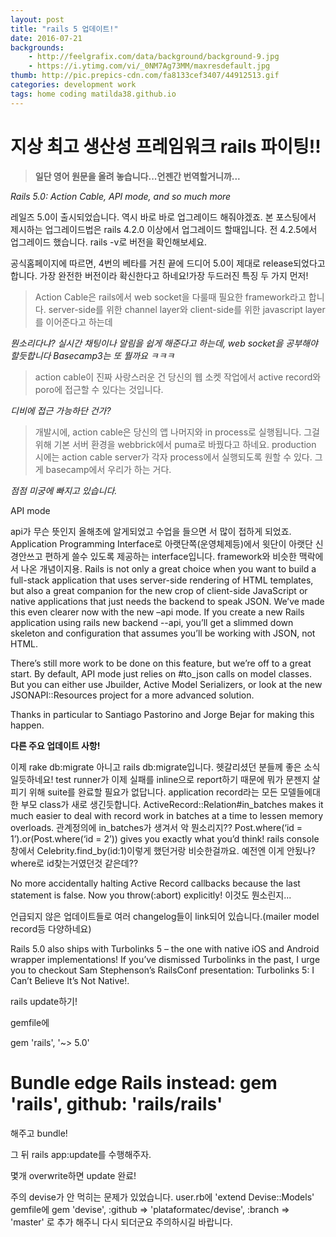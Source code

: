 ```yaml
---
layout: post
title: "rails 5 업데이트!"
date: 2016-07-21
backgrounds:
    - http://feelgrafix.com/data/background/background-9.jpg
    - https://i.ytimg.com/vi/_0NM7Ag73MM/maxresdefault.jpg
thumb: http://pic.prepics-cdn.com/fa8133cef3407/44912513.gif
categories: development work
tags: home coding matilda38.github.io
---
```


# 지상 최고 생산성 프레임워크 rails 파이팅!!

>**일단 영어 원문을 올려 놓습니다...언젠간 번역할거니까...**

*Rails 5.0: Action Cable, API mode, and so much more*

레일즈 5.0이 출시되었습니다. 역시 바로 바로 업그레이드 해줘야겠죠. 본 포스팅에서 제시하는 업그레이드법은 rails 4.2.0 이상에서 업그레이드 할때입니다. 전 4.2.5에서 업그레이드 했습니다. rails -v로 버전을 확인해보세요.

공식홈페이지에 따르면, 4번의 베타를 거친 끝에 드디어 5.0이 제대로 release되었다고 합니다. 가장 완전한 버전이라 확신한다고 하네요!가장 두드러진 특징 두 가지 먼저!

>Action Cable은 rails에서 web socket을 다룰때 필요한 framework라고 합니다. server-side를 위한 channel layer와 client-side를 위한 javascript layer를 이어준다고 하는데

*뭔소리다냐? 실시간 채팅이나 알림을 쉽게 해준다고 하는데, web socket을 공부해야 할듯합니다 Basecamp3는 또 뭘까요 ㅋㅋㅋ*

>action cable이 진짜 사랑스러운 건 당신의 웹 소켓 작업에서 active record와 poro에 접근할 수 있다는 것입니다.

*디비에 접근 가능하단 건가?*

>개발시에, action cable은 당신의 앱 나머지와 in process로 실행됩니다. 그걸 위해 기본 서버 환경을 webbrick에서 puma로 바꿨다고 하네요. production 시에는 action cable server가 각자 process에서 실행되도록 원할 수 있다. 그게 basecamp에서 우리가 하는 거다.

*점점 미궁에 빠지고 있습니다.*

API mode

api가 무슨 뜻인지 올해초에 알게되었고 수업을 들으면 서 많이 접하게 되었죠. Application Programming Interface로 아랫단쪽(운영체제등)에서 윗단이 아랫단 신경안쓰고 편하게 쓸수 있도록 제공하는 interface입니다. framework와 비슷한 맥락에서 나온 개념이지용.
Rails is not only a great choice when you want to build a full-stack application that uses server-side rendering of HTML templates, but also a great companion for the new crop of client-side JavaScript or native applications that just needs the backend to speak JSON. We’ve made this even clearer now with the new –api mode. If you create a new Rails application using rails new backend --api, you’ll get a slimmed down skeleton and configuration that assumes you’ll be working with JSON, not HTML.

There’s still more work to be done on this feature, but we’re off to a great start. By default, API mode just relies on #to_json calls on model classes. But you can either use Jbuilder, Active Model Serializers, or look at the new JSONAPI::Resources project for a more advanced solution.

Thanks in particular to Santiago Pastorino and Jorge Bejar for making this happen.

**다른 주요 업데이트 사항!**

이제 rake db:migrate 아니고 rails db:migrate입니다. 헷갈리셨던 분들께 좋은 소식일듯하네요!
test runner가 이제 실패를 inline으로 report하기 때문에 뭐가 문젠지 살피기 위해 suite를 완료할 필요가 없답니다.
application record라는 모든 모델들에대한 부모 class가 새로 생긴듯합니다.
ActiveRecord::Relation#in_batches makes it much easier to deal with record work in batches at a time to lessen memory overloads.
관계정의에 in_batches가 생겨서 악 뭔소리지??
Post.where(‘id = 1’).or(Post.where(‘id = 2’)) gives you exactly what you’d think!
rails console창에서 Celebrity.find_by(id:1)이렇게 했던거랑 비슷한걸까요.
예전엔 이게 안됬나? where로 id찾는거였던것 같은데??

No more accidentally halting Active Record callbacks because the last statement is false. Now you throw(:abort) explicitly!
이것도 뭔소린지...

언급되지 않은 업데이트들로 여러 changelog들이 link되어 있습니다.(mailer model record등 다양하네요)


Rails 5.0 also ships with Turbolinks 5 – the one with native iOS and Android wrapper implementations! If you’ve dismissed Turbolinks in the past,
I urge you to checkout Sam Stephenson’s RailsConf presentation: Turbolinks 5: I Can’t Believe It’s Not Native!.

rails update하기!

gemfile에

gem 'rails', '~> 5.0'
# Bundle edge Rails instead: gem 'rails', github: 'rails/rails'
해주고 bundle!

그 뒤 rails app:update를 수행해주자.

몇개 overwrite하면 update 완료!

주의 devise가 안 먹히는 문제가 있었습니다.
user.rb에
'extend Devise::Models'
gemfile에
gem 'devise', :github => 'plataformatec/devise', :branch => 'master'
로 추가 해주니 다시 되더군요 주의하시길 바랍니다.